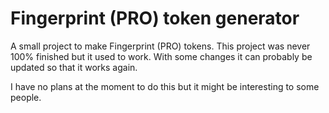 # Fingerprint (PRO) token generator
A small project to make Fingerprint (PRO) tokens. This project was never 100% finished but it used to work. With some changes it can probably be updated so that it works again.

I have no plans at the moment to do this but it might be interesting to some people.
